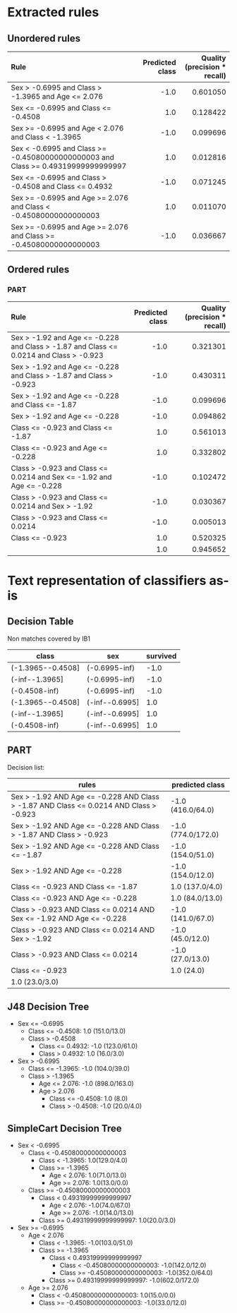 # Extracted rules

## Unordered rules

| Rule | Predicted class | Quality (precision * recall) |
|:----|----:|----:|
| Sex > -0.6995 and Class > -1.3965 and Age <= 2.076 | -1.0 | 0.601050 |
| Sex <= -0.6995 and Class <= -0.4508 | 1.0 | 0.128422 |
| Sex >= -0.6995 and Age < 2.076 and Class < -1.3965 | -1.0 | 0.099696 |
| Sex < -0.6995 and Class >= -0.45080000000000003 and Class >= 0.49319999999999997 | 1.0 | 0.012816 |
| Sex <= -0.6995 and Class > -0.4508 and Class <= 0.4932 | -1.0 | 0.071245 |
| Sex >= -0.6995 and Age >= 2.076 and Class < -0.45080000000000003 | 1.0 | 0.011070 |
| Sex >= -0.6995 and Age >= 2.076 and Class >= -0.45080000000000003 | -1.0 | 0.036667 |

## Ordered rules

### PART

| Rule | Predicted class | Quality (precision * recall) |
|:----|----:|----:|
| Sex > -1.92 and Age <= -0.228 and Class > -1.87 and Class <= 0.0214 and Class > -0.923 | -1.0 | 0.321301 |
| Sex > -1.92 and Age <= -0.228 and Class > -1.87 and Class > -0.923 | -1.0 | 0.430311 |
| Sex > -1.92 and Age <= -0.228 and Class <= -1.87 | -1.0 | 0.099696 |
| Sex > -1.92 and Age <= -0.228 | -1.0 | 0.094862 |
| Class <= -0.923 and Class <= -1.87 | 1.0 | 0.561013 |
| Class <= -0.923 and Age <= -0.228 | 1.0 | 0.332802 |
| Class > -0.923 and Class <= 0.0214 and Sex <= -1.92 and Age <= -0.228 | -1.0 | 0.102472 |
| Class > -0.923 and Class <= 0.0214 and Sex > -1.92 | -1.0 | 0.030367 |
| Class > -0.923 and Class <= 0.0214 | -1.0 | 0.005013 |
| Class <= -0.923 | 1.0 | 0.520325 |
|  | 1.0 | 0.945652 |


# Text representation of classifiers as-is

## Decision Table

Non matches covered by IB1

class|sex|survived
---|---|---
(-1.3965--0.4508]|(-0.6995-inf)|-1.0
(-inf--1.3965]|(-0.6995-inf)|-1.0
(-0.4508-inf)|(-0.6995-inf)|-1.0
(-1.3965--0.4508]|(-inf--0.6995]|1.0
(-inf--1.3965]|(-inf--0.6995]|1.0
(-0.4508-inf)|(-inf--0.6995]|1.0

## PART

Decision list:

rules | predicted class
---|---
Sex > -1.92 AND Age <= -0.228 AND Class > -1.87 AND Class <= 0.0214 AND Class > -0.923|-1.0 (416.0/64.0)
Sex > -1.92 AND Age <= -0.228 AND Class > -1.87 AND Class > -0.923|-1.0 (774.0/172.0)
Sex > -1.92 AND Age <= -0.228 AND Class <= -1.87|-1.0 (154.0/51.0)
Sex > -1.92 AND Age <= -0.228|-1.0 (154.0/12.0)
Class <= -0.923 AND Class <= -1.87|1.0 (137.0/4.0)
Class <= -0.923 AND Age <= -0.228|1.0 (84.0/13.0)
Class > -0.923 AND Class <= 0.0214 AND Sex <= -1.92 AND Age <= -0.228|-1.0 (141.0/67.0)
Class > -0.923 AND Class <= 0.0214 AND Sex > -1.92|-1.0 (45.0/12.0)
Class > -0.923 AND Class <= 0.0214|-1.0 (27.0/13.0)
Class <= -0.923|1.0 (24.0)
|1.0 (23.0/3.0)


## J48 Decision Tree

* Sex <= -0.6995
	* Class <= -0.4508: 1.0 (151.0/13.0)
	* Class > -0.4508
		* Class <= 0.4932: -1.0 (123.0/61.0)
		* Class > 0.4932: 1.0 (16.0/3.0)
* Sex > -0.6995
	* Class <= -1.3965: -1.0 (104.0/39.0)
	* Class > -1.3965
		* Age <= 2.076: -1.0 (898.0/163.0)
		* Age > 2.076
			* Class <= -0.4508: 1.0 (8.0)
			* Class > -0.4508: -1.0 (20.0/4.0)


## SimpleCart Decision Tree

* Sex < -0.6995
	* Class < -0.45080000000000003
		* Class < -1.3965: 1.0(129.0/4.0)
		* Class >= -1.3965
			* Age < 2.076: 1.0(71.0/13.0)
			* Age >= 2.076: 1.0(13.0/0.0)
	* Class >= -0.45080000000000003
		* Class < 0.49319999999999997
			* Age < 2.076: -1.0(74.0/67.0)
			* Age >= 2.076: -1.0(14.0/13.0)
		* Class >= 0.49319999999999997: 1.0(20.0/3.0)
* Sex >= -0.6995
	* Age < 2.076
		* Class < -1.3965: -1.0(103.0/51.0)
		* Class >= -1.3965
			* Class < 0.49319999999999997
				* Class < -0.45080000000000003: -1.0(142.0/12.0)
				* Class >= -0.45080000000000003: -1.0(352.0/64.0)
			* Class >= 0.49319999999999997: -1.0(602.0/172.0)
	* Age >= 2.076
		* Class < -0.45080000000000003: 1.0(15.0/0.0)
		* Class >= -0.45080000000000003: -1.0(33.0/12.0)


